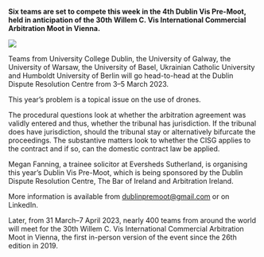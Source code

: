 **Six teams are set to compete this week in the 4th Dublin Vis Pre-Moot, held in anticipation of the 30th Willem C. Vis International Commercial Arbitration Moot in Vienna.**

![](http://localhost/freelance-web/uploads/imgs/6664333152dc92601.jpg)

Teams from University College Dublin, the University of Galway, the University of Warsaw, the University of Basel, Ukrainian Catholic University and Humboldt University of Berlin will go head-to-head at the Dublin Dispute Resolution Centre from 3–5 March 2023.

This year’s problem is a topical issue on the use of drones.

The procedural questions look at whether the arbitration agreement was validly entered and thus, whether the tribunal has jurisdiction. If the tribunal does have jurisdiction, should the tribunal stay or alternatively bifurcate the proceedings. The substantive matters look to whether the CISG applies to the contract and if so, can the domestic contract law be applied.

Megan Fanning, a trainee solicitor at Eversheds Sutherland, is organising this year’s Dublin Vis Pre-Moot, which is being sponsored by the Dublin Dispute Resolution Centre, The Bar of Ireland and Arbitration Ireland.

More information is available from dublinpremoot@gmail.com or on LinkedIn.

Later, from 31 March–7 April 2023, nearly 400 teams from around the world will meet for the 30th Willem C. Vis International Commercial Arbitration Moot in Vienna, the first in-person version of the event since the 26th edition in 2019.